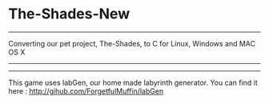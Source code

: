 The-Shades-New
==============
***
 Converting our pet project, The-Shades, to C for Linux, Windows and MAC OS X
***




















***
 This game uses labGen, our home made labyrinth generator.
 You can find it here : http://gihub.com/ForgetfulMuffin/labGen